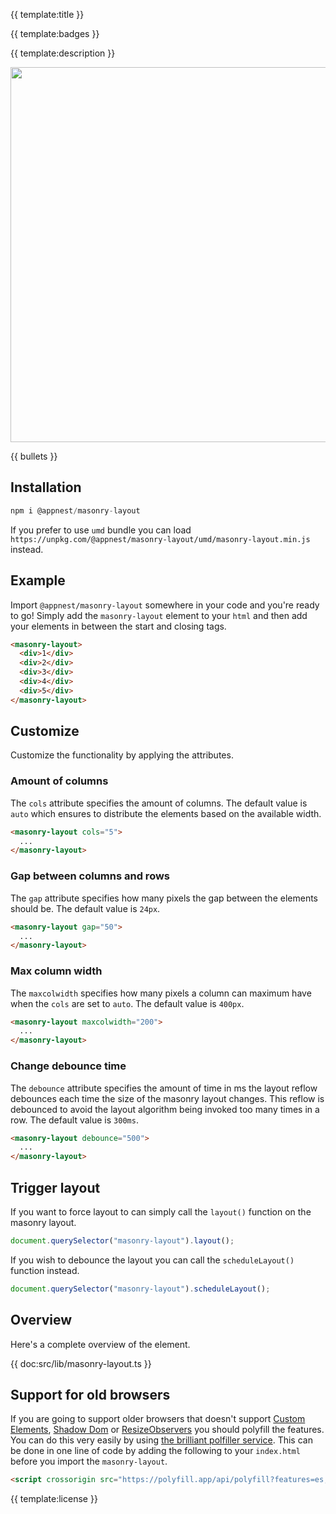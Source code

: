 {{ template:title }}

{{ template:badges }}

{{ template:description }}

<p align="center">
	<img src="https://raw.githubusercontent.com/andreasbm/masonry-layout/master/example.gif" width="600">
</p>

{{ bullets }}

## Installation

```javascript
npm i @appnest/masonry-layout
```

If you prefer to use `umd` bundle you can load `https://unpkg.com/@appnest/masonry-layout/umd/masonry-layout.min.js` instead.

## Example

Import `@appnest/masonry-layout` somewhere in your code and you're ready to go! Simply add the `masonry-layout` element to your `html` and then add your elements in between the start and closing tags.

```html
<masonry-layout>
  <div>1</div>
  <div>2</div>
  <div>3</div>
  <div>4</div>
  <div>5</div>
</masonry-layout>
```

## Customize

Customize the functionality by applying the attributes.

### Amount of columns

The `cols` attribute specifies the amount of columns. The default value is `auto` which ensures to distribute the elements based on the available width.

```html
<masonry-layout cols="5">
  ...
</masonry-layout>
```

### Gap between columns and rows

The `gap` attribute specifies how many pixels the gap between the elements should be. The default value is `24px`.

```html
<masonry-layout gap="50">
  ...
</masonry-layout>
```

### Max column width

The `maxcolwidth` specifies how many pixels a column can maximum have when the `cols` are set to `auto`. The default value is `400px`.

```html
<masonry-layout maxcolwidth="200">
  ...
</masonry-layout>
```

### Change debounce time

The `debounce` attribute specifies the amount of time in ms the layout reflow debounces each time the size of the masonry layout changes. This reflow is debounced to avoid the layout algorithm being invoked too many times in a row. The default value is `300ms`.

```html
<masonry-layout debounce="500">
  ...
</masonry-layout>
```

## Trigger layout

If you want to force layout to can simply call the `layout()` function on the masonry layout.

```js
document.querySelector("masonry-layout").layout();
```

If you wish to debounce the layout you can call the `scheduleLayout()` function instead.

```js
document.querySelector("masonry-layout").scheduleLayout();
```

## Overview

Here's a complete overview of the element.

{{ doc:src/lib/masonry-layout.ts }}

## Support for old browsers

If you are going to support older browsers that doesn't support [Custom Elements](https://caniuse.com/#search=Custom%20Elements), [Shadow Dom](https://caniuse.com/#search=shadow%20root) or [ResizeObservers](https://caniuse.com/#search=resize%20observer) you should polyfill the features. You can do this very easily by using [the brilliant polfiller service](https://github.com/wessberg/polyfiller). This can be done in one line of code by adding the following to your `index.html` before you import the `masonry-layout`.

```html
<script crossorigin src="https://polyfill.app/api/polyfill?features=es,template,shadow-dom,custom-elements,resizeobserver"></script>
```

{{ template:license }}